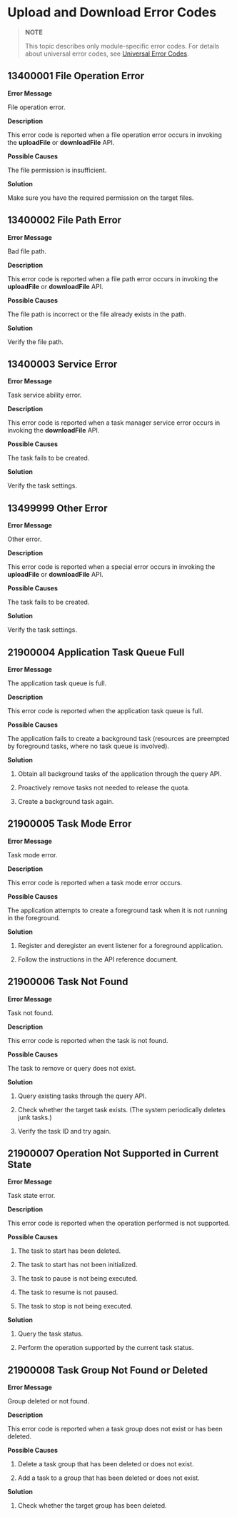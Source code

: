 # Upload and Download Error Codes

> **NOTE**
>
> This topic describes only module-specific error codes. For details about universal error codes, see [Universal Error Codes](../errorcode-universal.md).

## 13400001 File Operation Error

**Error Message**

File operation error.

**Description**

This error code is reported when a file operation error occurs in invoking the **uploadFile** or **downloadFile** API.

**Possible Causes**

The file permission is insufficient.

**Solution**

Make sure you have the required permission on the target files.

## 13400002 File Path Error

**Error Message**

Bad file path.

**Description**

This error code is reported when a file path error occurs in invoking the **uploadFile** or **downloadFile** API.

**Possible Causes**

The file path is incorrect or the file already exists in the path.

**Solution**

Verify the file path.

## 13400003 Service Error

**Error Message**

Task service ability error.

**Description**

This error code is reported when a task manager service error occurs in invoking the **downloadFile** API.

**Possible Causes**

The task fails to be created.

**Solution**

Verify the task settings.

## 13499999 Other Error

**Error Message**

Other error.

**Description**

This error code is reported when a special error occurs in invoking the **uploadFile** or **downloadFile** API.

**Possible Causes**

The task fails to be created.

**Solution**

Verify the task settings.


## 21900004 Application Task Queue Full

**Error Message**

The application task queue is full.

**Description**

This error code is reported when the application task queue is full.

**Possible Causes**

The application fails to create a background task (resources are preempted by foreground tasks, where no task queue is involved).

**Solution**

1. Obtain all background tasks of the application through the query API.

2. Proactively remove tasks not needed to release the quota.

3. Create a background task again.

## 21900005 Task Mode Error

**Error Message**

Task mode error.

**Description**

This error code is reported when a task mode error occurs.

**Possible Causes**

The application attempts to create a foreground task when it is not running in the foreground.

**Solution**

1. Register and deregister an event listener for a foreground application.

2. Follow the instructions in the API reference document.

## 21900006 Task Not Found

**Error Message**

Task not found.

**Description**

This error code is reported when the task is not found.

**Possible Causes**

The task to remove or query does not exist.

**Solution**

1. Query existing tasks through the query API.

2. Check whether the target task exists. (The system periodically deletes junk tasks.)

3. Verify the task ID and try again.

## 21900007 Operation Not Supported in Current State

**Error Message**

Task state error.

**Description**

This error code is reported when the operation performed is not supported.

**Possible Causes**

1. The task to start has been deleted.

2. The task to start has not been initialized.

3. The task to pause is not being executed.

4. The task to resume is not paused.

5. The task to stop is not being executed.

**Solution**

1. Query the task status.

2. Perform the operation supported by the current task status.

## 21900008 Task Group Not Found or Deleted

**Error Message**

Group deleted or not found.

**Description**

This error code is reported when a task group does not exist or has been deleted.

**Possible Causes**

1. Delete a task group that has been deleted or does not exist.

2. Add a task to a group that has been deleted or does not exist.

**Solution**

1. Check whether the target group has been deleted.
